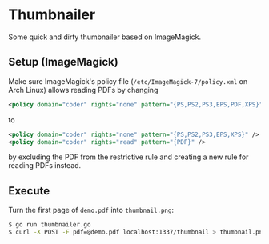 # Thumbnailer

Some quick and dirty thumbnailer based on ImageMagick.

## Setup (ImageMagick)

Make sure ImageMagick's policy file (`/etc/ImageMagick-7/policy.xml` on Arch
Linux) allows reading PDFs by changing

```xml
<policy domain="coder" rights="none" pattern="{PS,PS2,PS3,EPS,PDF,XPS}" />
```

to


```xml
<policy domain="coder" rights="none" pattern="{PS,PS2,PS3,EPS,XPS}" />
<policy domain="coder" rights="read" pattern="{PDF}" />
```

by excluding the PDF from the restrictive rule and creating a new rule for
reading PDFs instead.

## Execute

Turn the first page of `demo.pdf` into `thumbnail.png`:

```bash
$ go run thumbnailer.go
$ curl -X POST -F pdf=@demo.pdf localhost:1337/thumbnail > thumbnail.png
```
